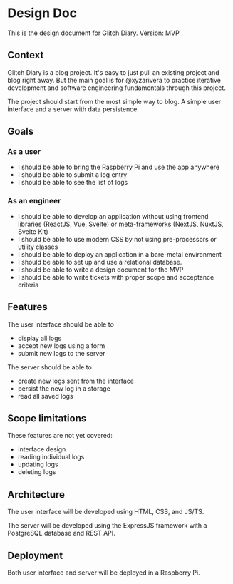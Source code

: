 # Design Doc

This is the design document for Glitch Diary.
Version: MVP

## Context

Glitch Diary is a blog project. It's easy to just pull an existing
project and blog right away. But the main goal is for @xyzarivera to
practice iterative development and software engineering fundamentals through
this project.

The project should start from the most simple way to blog. A simple user 
interface and a server with data persistence.

## Goals 

### As a user
- I should be able to bring the Raspberry Pi and use the app anywhere
- I should be able to submit a log entry
- I should be able to see the list of logs

### As an engineer

- I should be able to develop an application without using 
frontend libraries (ReactJS, Vue, Svelte) or meta-frameworks (NextJS, NuxtJS,
Svelte Kit)
- I should be able to use modern CSS by not using pre-processors or utility 
classes
- I should be able to deploy an application in a bare-metal
environment
- I should be able to set up and use a relational database.
- I should be able to write a design document for the MVP
- I should be able to write tickets with proper scope and acceptance criteria

## Features

The user interface should be able to 
  - display all logs
  - accept new logs using a form
  - submit new logs to the server

The server should be able to
  - create new logs sent from the interface
  - persist the new log in a storage
  - read all saved logs

## Scope limitations
These features are not yet covered:
  - interface design
  - reading individual logs
  - updating logs
  - deleting logs

## Architecture

The user interface will be developed using HTML, CSS, and JS/TS.

The server will be developed using the ExpressJS framework with a PostgreSQL
database and REST API.

## Deployment

Both user interface and server will be deployed in a Raspberry Pi.

